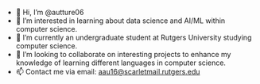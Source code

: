 - 👋 Hi, I’m @autture06
- 👀 I’m interested in learning about data science and AI/ML within computer science.
- 🌱 I’m currently an undergraduate student at Rutgers University studying computer science.
- 💞️ I’m looking to collaborate on interesting projects to enhance my knowledge of learning different languages in computer science.
- 📫 Contact me via email: aau16@scarletmail.rutgers.edu
